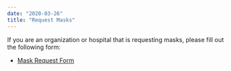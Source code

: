```yaml
---
date: "2020-03-26"
title: "Request Masks"
---
```


If you are an organization or hospital that is requesting masks, please fill out the following form:
* [Mask Request Form](https://docs.google.com/forms/d/e/1FAIpQLSdB7AdNtblKI8HYHXZtDMpBVGcdxdXGsUXwhpZyzqM7wgLt9w/viewform)
